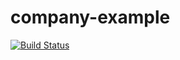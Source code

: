 # company-example

[![Build Status](https://travis-ci.org/nikaburu/company-example.svg?branch=master)](https://travis-ci.org/nikaburu/company-example)

